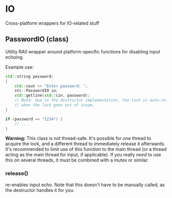 # IO

Cross-platform wrappers for IO-related stuff

## PasswordIO (class)

Utility RAII wrapper around platform-specific functions for disabling input echoing.

Example use:
```cpp
std::string password;
{
    std::cout << "Enter password: ";
    stc::PasswordIO io;
    std::getline(std::cin, password);
    // Note: due to the destructor implementation, the lock is auto-released
    // when the lock goes out of scope.
}

if (password == "1234") {
    // ...
}
```

**Warning:** This class is not thread-safe. It's possible for one thread to acquire the lock, and a different thread to immediately release it afterwards. It's recommended to limit use of this function to the main thread (or a thread acting as the main thread for input, if applicable). If you really _need_ to use this on several threads, it must be combined with a mutex or similar.

### release()

re-enables input echo. Note that this doesn't have to be manually called, as the destructor handles it for you.
